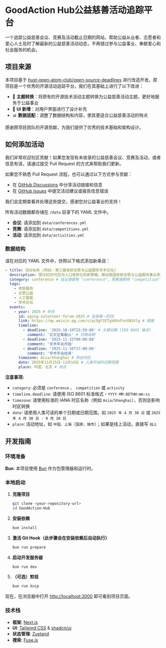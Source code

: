 # GoodAction Hub公益慈善活动追踪平台

一个追踪公益慈善会议、竞赛及活动截止日期的网站，帮助公益从业者、志愿者和爱心人士及时了解最新的公益慈善活动动态，不再错过参与公益事业、奉献爱心和社会服务的机会。

## 项目来源

本项目基于 [hust-open-atom-club/open-source-deadlines](https://github.com/hust-open-atom-club/open-source-deadlines) 进行改造开发。原项目是一个优秀的开源活动追踪平台，我们在其基础上进行了以下改进：

- 🎯 **主题转换**：将原有的开源技术活动主题转换为公益慈善活动主题，更好地服务于公益事业
- 🎨 **UI 新增**：对用户界面进行了设计补充
- 📊 **数据适配**：调整了数据结构和内容，使其更适合公益慈善活动的特点

感谢原项目团队的开源贡献，为我们提供了优秀的技术基础和架构设计。

## 如何添加活动

我们非常欢迎社区贡献！如果您发现有未收录的公益慈善会议、竞赛及活动，或者信息有误，请通过提交 Pull Request 的方式来帮助我们更新。

如果您不熟悉 Pull Request 流程，也可以通过以下方式参与贡献：
- 在 [GitHub Discussions](https://github.com/FenjuFu/GoodAction-Hub/discussions) 中分享活动链接和信息
- 在 [GitHub Issues](https://github.com/FenjuFu/GoodAction-Hub/issues) 中提交活动建议或报告信息错误

我们会定期查看并处理这些提交，感谢您对公益事业的支持！

所有活动数据都存储在 `/data` 目录下的 YAML 文件中。

- **会议**: 请添加到 `data/conferences.yml`
- **竞赛**: 请添加到 `data/competitions.yml`
- **活动**: 请添加到 `data/activities.yml`

### 数据结构

请在对应的 YAML 文件中，仿照以下格式添加新条目：

```yaml
- title: 活动名称 (例如：第三届老龄志愿与公益服务学术论坛)
  description: 探讨AI时代应对人口老龄化的新策略，推动我国老龄志愿与公益服务事业多元发展
  category: conference # 会议请使用 "conference"，竞赛请使用 "competition"，活动请使用 "activity"
  tags:
    - 老龄服务
    - 志愿公益
    - 人工智能
    - 学术论坛
  events:
    - year: 2025 # 年份
      id: aging-volunteer-forum-2025 # 全局唯一的ID
      link: https://mp.weixin.qq.com/s/qi9gF1ETgk6UvFnnGNSVlg # 链接
      timeline:
        - deadline: '2025-10-19T23:59:00' # 关键日期 (ISO 8601 格式)
          comment: '论文征集截止' # 日期说明
        - deadline: '2025-11-15T09:00:00'
          comment: '学术年会开始'
        - deadline: '2025-11-16T17:00:00'
          comment: '学术年会结束'
      timezone: Asia/Shanghai # 所在时区
      date: 2025年11月15日-11月16日 # 人类可读的日期范围
      place: 中国，北京 # 地点
```

**注意事项:**

- `category`: 必须是 `conference` 、 `competition` 或 `activity`
- `timeline.deadline`: 请使用 ISO 8601 标准格式 - `YYYY-MM-DDTHH:mm:ss`
- `timezone`: 请使用标准的 IANA 时区名称（例如 `Asia/Shanghai`），否则会影响时区转换
- `date`: 请使用人类可读的单个日期或日期范围，如 `2025 年 4 月 30 日` 或 `2025 年 4 月 30 日 - 9 月 30 日`
- `place`: 活动地址，如 `中国，上海`（`国家，城市`）；如果是线上活动，直接写 `线上`

## 开发指南

### 环境准备

**Bun**: 本项目使用 [Bun](https://bun.sh/) 作为包管理器和运行时。

### 本地启动

1. **克隆项目**

    ```bash
    git clone <your-repository-url>
    cd GoodAction-Hub
    ```

2. **安装依赖**

    ```bash
    bun install
    ```

3. **激活 Git Hook（此步骤会在安装依赖后自动执行）**

   ```bash
   bun run prepare
   ```

4. **启动开发服务器**

    ```bash
    bun run dev
    ```

5. **（可选）剪枝**

    ```bash
    bun run knip
    ```

现在，在浏览器中打开 [http://localhost:3000](http://localhost:3000) 即可看到项目页面。

### 技术栈

- **框架**: [Next.js](https://nextjs.org/)
- **UI**: [Tailwind CSS](https://tailwindcss.com/) & [shadcn/ui](https://ui.shadcn.com/)
- **状态管理**: [Zustand](https://github.com/pmndrs/zustand)
- **搜索**: [Fuse.js](https://github.com/krisk/fuse)
